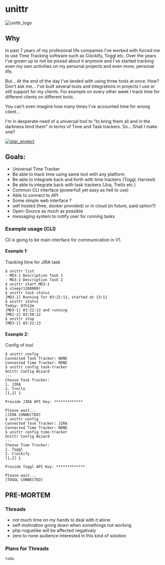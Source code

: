 # unittr

![unittr_logo](https://user-images.githubusercontent.com/1628839/149616114-012681cf-4df3-4223-be03-e41ed0b95335.png)

## Why

In past 7 years of my profesional life companies I've worked with forced me to use Time Tracking software
such as Clockify, Toggl etc. Over the years I've grown up to not be pissed about it anymore and I've started
tracking even my own activities on my personal projects and even more, personal life.

But... At the end of the day I've landed with using three tools at once. How? Don't ask me... I've built several tools and integrations 
in projects I use or still support for my clients. For example on every other week I track time for different clients on different tools.

You can't even imagine how many times I've accounted time for wrong client...

I'm in desperate need of a universal tool to "to bring them all and in the darkness bind them" in terms of Time and Task trackers.
So... Shall I make one?

[![star_project](https://img.shields.io/github/stars/sebastianluczak/unittr?label=Star%20this%20project&style=for-the-badge)](https://github.com/sebastianluczak/unittr)

## Goals:
- Universal Time Tracker
- Be able to track time using same tool with any platform
- Be able to integrate back and forth with time trackers (Toggl, Harvest)
- Be able to integrate back with task trackers (Jira, Trello etc.)
- Common CLI interface (powerfull yet easy as hell to use)
- Able to connect to API
- Some simple web interface ?
- self hosted (free, docker provided) or in cloud (in future, paid option?)
- Open-Source as much as possible
- messaging system to notify user for running tasks

### Example usage (CLI)

Cli is going to be main interface for communication in V1.

#### Example 1:

Tracking time for JIRA task 

```
$ unittr list
- MD3-1 Description Task 1
- MD3-2 Description Task 2
$ unittr start MD3-1
$ sleep(1200000)
$ unittr task status
[MD3-1] Running for 03:22:13, started at 13:11
$ unittr status
Today: 07h12m
[MD3-1] 03:22:13 and running
[MD2-2] 03:50:12
$ unittr stop
[MD3-1] 03:22:13
```

#### Example 2:

Config of tool

```
$ unittr config
Connected Task Tracker: NONE
Connected Time Tracker: NONE
$ unittr config task-tracker
Unittr Config Wizard
--- 
Choose Task Tracker:
1. JIRA
2. Trello
[1,2] 1

Provide JIRA API Key: *************

Please wait...
[JIRA CONNECTED]
$ unittr config
Connected Task Tracker: JIRA
Connected Time Tracker: NONE
$ unittr config time-tracker
Unittr Config Wizard
--- 
Choose Time Tracker:
1. Toggl
2. Clockify
[1,2] 1

Provide Toggl API Key: *************

Please wait...
[TOGGL CONNECTED]
```

## PRE-MORTEM

### Threads
- not much time on my hands to deal with it alone
- self-motivation going down when somethings not working
- php-roguelike will be affected negativaly
- zero to none audience interested in this kind of solution

### Plans for Threads

```
todo
```
